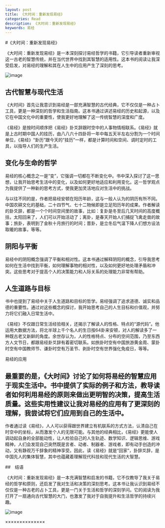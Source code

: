 ```yaml
---
layout: post
title: 《大时间：重新发现易经》
categories: Read
description: 《大时间：重新发现易经》
keywords: 易经
---
```


#《大时间：重新发现易经》

《大时间：重新发现易经》是一本深刻探讨易经哲学的书籍，它引导读者重新审视这一古老的智慧传统，并在当代世界中找到其智慧的适用性。这本书的阅读让我深受启发，对易经的理解和其在人生中的应用产生了深刻的思考。

![image](https://github.com/weakchen007/aiwv.github.io/assets/58799395/f8696bf3-2793-4cca-936d-62599e5cb317)

## 古代智慧与现代生活

《大时间》首先让我意识到易经是一部充满智慧的古代经典，它不仅仅是一种占卜工具，更是一种深刻的哲学和生活指南。这本书通过讲述易经的历史和起源，以及它在中国文化中的重要性，使我更好地理解了这一传统智慧的深度和广度。

《易经》是按时间顺序把《易经》卦爻辞跟时空中的人事物情相联系。《易经》就是上古时期中国人的挂历，由八八六十四卦将一年中每五天半左右分割为一个时间单位，《易经》“卦历”跟今天的“挂历”一样，都是计算时间和空间、调时定时的工具，以指导人们的生产生活。

## 变化与生命的哲学

易经的核心概念之一是“变”，它强调一切都在不断变化中。书中深入探讨了这一思想，让我开始思考生活中的变化，以及如何更好地适应和利用变化。这一哲学观点为我提供了一种新的思考方式，使我更加灵活地应对生活中的挑战。

与以往不同的是，作者把易经安顿在阳历年龄，这与一般人认为的阴历有所不同。中国农耕文化的基础，二十四节气、七十二物候即是立足阳历年的成果。作者解读的卦爻辞，都是一个个时间空间里的故事，比如：复卦是冬至后几天时间的高度概括，太阳回来了，人们可以开始活动了；离卦，是春天开始人们捕捉飞禽走兽的故事；旅卦，表明到了金秋十月旅行的时间；晋卦，是立冬后气温下降人们想方设法取暖的故事，等等。

## 阴阳与平衡

易经中的阴阳概念强调了平衡和相对性。这本书通过解释阴阳的概念，引导我思考如何在生活中找到平衡，如何理解事物的相对性，以及如何更好地处理矛盾和冲突。这些思考对于提高个人的决策能力和人际关系的处理能力非常有帮助。

## 人生道路与目标

书中也提到了易经中关于人生道路和目标的哲学。易经强调了追求道德、诚实和品德的重要性。通过对这些概念的探讨，我开始思考自己的人生目标和价值观，并努力将它们融入日常生活中。

《易经》不仅跟日常生活经验相关，还揭示了解读人的性格、特点的“源代码”。他运用大数据方法，将北半球上千个名人的生日按64卦来安顿，对人的解读多了一种既古老又新鲜的角度。余世存认为，人的性格特点、分布的空间范围，乃至东西方人文节日，都跟易经卦爻辞有着密切联系。如旅卦时空有中国旅游黄金周、蒙卦时空有中国教师节、谦卦时空有万圣节、剥卦时空有世界强化免疫日，等等。

易经的应用

## 最重要的是，《大时间》讨论了如何将易经的智慧应用于现实生活中。书中提供了实际的例子和方法，教导读者如何利用易经的原则来做出更明智的决策，提高生活质量。这些实用性建议让我对易经的应用有了更深刻的理解，我尝试将它们应用到自己的生活中。

作者通过读《易经》，人人可以获得跟世界建立有机联系的方式方法，认清自己在时空中的坐标，从而激发个人的无限可能。与其他的经典相比，《易经》更能使人调动起自身的全部能动性，让人检验自己的人生轨迹、数学知识、逻辑思维、游戏精神，人们会发现自己突然既是言者、动者、制器者、游戏者，即有动手创造的冲动，又有静观万千辞象的精神享受。因此，读《易经》就是“回家”，卦辞爻辞，是中国先人的集体智慧，其中也蕴藏着理解现代科技和现代生活的大智慧。

##　结语

《大时间：重新发现易经》是一本充满智慧和启发的书籍，它不仅教导了我关于易经的哲学和原则，还启发了我对生活和决策的深刻思考。这本书让我认识到易经不仅仅是一种古老的占卜工具，更是一门关于生活和哲学的深刻学问。它的阅读为我打开了一扇通向古代智慧的大门，也激发了我对于自我提升和生活哲学的持续兴趣。

![image](https://github.com/weakchen007/aiwv.github.io/assets/58799395/8222b2f4-a2e0-448a-b09e-0f656538c1ea)

××××××××××××××
